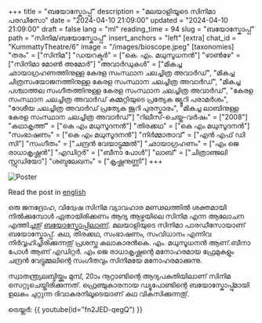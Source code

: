 +++
title = "ബയോസ്കോപ്പ്"
description = "മലയാളിയൂടെ സിനിമാ പരഡീസോ"
date = "2024-04-10 21:09:00"
updated = "2024-04-10 21:09:00"
draft = false
lang = "ml"
reading_time = 94
slug = "ബയോസ്കോപ്പ്"
path = "സിനിമ/ബയോസ്കോപ്പ്"
insert_anchors = "left"
[extra]
chat_id = "KummattyTheatre/6"
image = "/images/bioscope.jpeg"
[taxonomies]
"തരം" = ["സിനിമ"]
"ഡയറക്ടർ" = ["കെ. എം. മധുസൂധനൻ"]
"ഴാൺഴേ" = ["സിനിമാ മോൺ അമോർ"]
"അവാർഡുകൾ" = ["മികച്ച ഛായാഗ്രഹണത്തിനുള്ള കേരള സംസ്ഥാന ചലച്ചിത്ര അവാർഡ്", "മികച്ച ചിത്രസം‌യോജനത്തിനുള്ള കേരള സംസ്ഥാന ചലച്ചിത്ര അവാർഡ്", "മികച്ച പശ്ചാത്തല സംഗീതത്തിനുള്ള കേരള സംസ്ഥാന ചലച്ചിത്ര അവാർഡ്", "കേരള സംസ്ഥാന ചലച്ചിത്ര അവാർഡ് കമ്മറ്റിയുടെ പ്രത്യേക ജ്യൂറി പരാമര്‍ശം", "ദേശീയ ചലച്ചിത്ര അവാർഡ്  പ്രത്യേക ജൂറി പുരസ്കാരം", "മികച്ച ലാബിനുള്ള കേരള സംസ്ഥാന ചലച്ചിത്ര അവാർഡ്"]
"റിലീസ്-ചെയ്ത-വർഷം" = ["2008"]
"കഥാകൃത്ത്" = ["കെ എം മധുസൂദനൻ"]
"തിരക്കഥ" = ["കെ എം മധുസൂദനൻ"]
"സംഭാഷണം" = ["കെ എം മധുസൂദനൻ"]
"നിർമ്മാതാവ്" = ["എൻ എഫ് ഡി സി"]
"സംഗീതം" = ["ചന്ദ്രന്‍ വേയാട്ടുമ്മൽ"]
"ഛായാഗ്രഹണം" = ["എം ജെ രാധാകൃഷ്ണൻ"]
"എഡിറ്റർ" = ["ബീനാ പോൾ"]
"ലാബ്" = ["ചിത്രാഞ്ജലി സ്റ്റുഡിയോ"]
"ശബ്ദലേഖനം" = ["കൃഷ്ണനുണ്ണി"]
+++

![Poster](/images/bioscope.jpeg)

Read the post in [english](@/2024-04-09-ബയോസ്കോപ്പ്.en.md)


ഒരു ജനദ്രോഹ, വിദ്വേഷ സിനിമ വ്യാവഹാര മണ്ഢലത്തിൽ ശക്തമായി നിൽക്കുമ്പോൾ ഏതായിരിക്കണം ആദ്യ ആഴ്ചയിലെ സിനിമ എന്ന ആലോചന എത്തിച്ചതു് [ബയോസ്കോപ്പിലാണ്](https://letterboxd.com/film/bioscope/). മലയാളിയുടെ സിനിമാ പാരഡീസോയാണ് ബയോസ്കോപ്പ്. കഥ, തിരക്കഥ, സംഭാഷണം, സംവിധാനം എന്നിവ നിർവ്വഹിച്ചിരിക്കുന്നതു്  പ്രശസ്ത കലാകാരൻകെ. എം. മധുസൂധനൻ ആണ്.ബീനാ പോൾ ആണ് എഡിറ്റർ. എം ജെ രാധാകൃഷ്ണന്റെ മനോഹരമായ ഫ്രേമുകളും ചന്ദ്രൻ വേട്ടുമ്മലിന്റെ സംഗീതവും സിനിമയേ മനോഹരമാക്കുന്നു.

സ്വാതന്ത്ര്യലബ്ദിയ്ക്കും മുമ്പ്, 20ാം നൂറ്റാണ്ടിന്റെ ആദ്യപകുതിയിലാണ് സിനിമ സെറ്റുചെയ്തിരിക്കുന്നത്. ഫ്രെഞ്ചുകാരനായ ഡ്യൂപോണ്ടിന്റെ ബയോസ്കോപ്പു്മായി ഉലകം ചുറ്റുന്ന ദിവാകരനിലൂടെയാണ് കഥ വികസിക്കുന്നതു്.



ട്രെയ്ല‍ർ: {{ youtube(id="fn2JED-qegQ") }}

